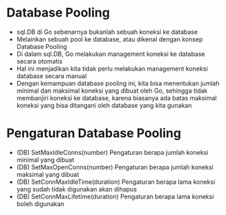 # Database Pooling

- sql.DB di Go sebenarnya bukanlah sebuah koneksi ke database
- Melainkan sebuah pool ke database, atau dikenal dengan konsep Database Pooling
- Di dalam sql.DB, Go melakukan management koneksi ke database secara otomatis
- Hal ini menjadikan kita tidak perlu melakukan management koneksi database secara manual
- Dengan kemampuan database pooling ini, kita bisa menentukan jumlah minimal dan maksimal koneksi yang dibuat oleh Go, sehingga tidak membanjiri koneksi ke database, karena biasanya ada batas maksimal koneksi yang bisa ditangani oleh database yang kita gunakan


# Pengaturan Database Pooling

- (DB) SetMaxIdleConns(number)
  Pengaturan berapa jumlah koneksi minimal yang dibuat
- (DB) SetMaxOpenConns(number)
  Pengaturan berapa jumlah koneksi maksimal yang dibuat
- (DB) SetConnMaxIdleTime(duration)
  Pengaturan berapa lama koneksi yang sudah tidak digunakan akan dihapus
- (DB) SetConnMaxLifetime(duration)
  Pengaturan berapa lama koneksi boleh digunakan
